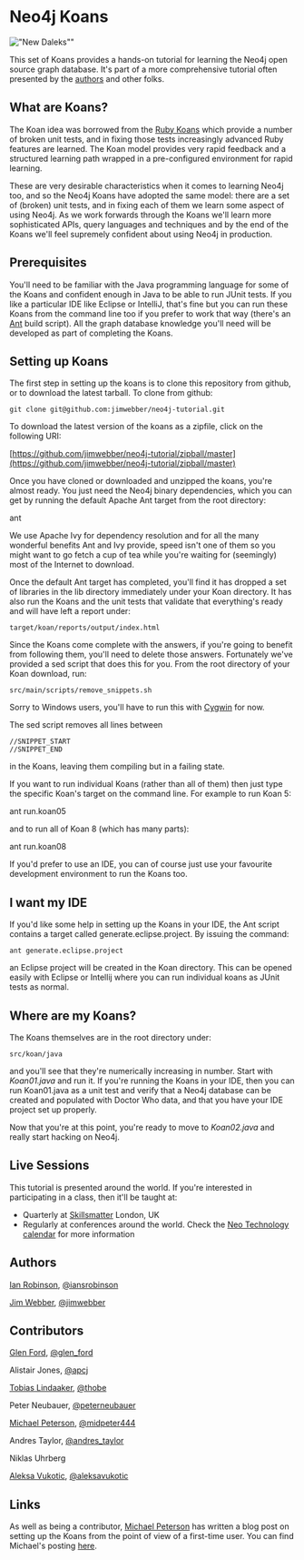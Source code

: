 Neo4j Koans
===========

!["New Daleks""](http://static.bbc.co.uk/images/ic/qe/crop/946x532/doctorwho/monsters/daleks/d11/s01/galleries/new_dalek_gallery/37.jpg)

This set of Koans provides a hands-on tutorial for learning the Neo4j open source graph database. It's part of a more comprehensive tutorial often presented by the [authors](#authors) and other folks.

What are Koans?
---------------

The Koan idea was borrowed from the [Ruby Koans](http://rubykoans.com/) which provide a number of broken unit tests, and in fixing those tests increasingly advanced Ruby features are learned. The Koan model provides very rapid feedback and a structured learning path wrapped in a pre-configured environment for rapid learning. 

These are very desirable characteristics when it comes to learning Neo4j too, and so the Neo4j Koans have adopted the same model: there are a set of (broken) unit tests, and in fixing each of them we learn some aspect of using Neo4j. As we work forwards through the Koans we'll learn more sophisticated APIs, query languages and techniques and by the end of the Koans we'll feel supremely confident about using Neo4j in production.

Prerequisites
-------------

You'll need to be familiar with the Java programming language for some of the Koans and confident enough in Java to be able to run JUnit tests. If you like a particular IDE like Eclipse or IntelliJ, that's fine but you can run these Koans from the command line too if you prefer to work that way (there's an [Ant](http://ant.apache.org) build script). All the graph database knowledge you'll need will be developed as part of completing the Koans.

Setting up Koans
----------------

The first step in setting up the koans is to clone this repository from github, or to download the latest tarball. To clone from github:

    git clone git@github.com:jimwebber/neo4j-tutorial.git

To download the latest version of the koans as a zipfile, click on the following URI:

[https://github.com/jimwebber/neo4j-tutorial/zipball/master](https://github.com/jimwebber/neo4j-tutorial/zipball/master)

Once you have cloned or downloaded and unzipped the koans, you're almost ready. You just need the Neo4j binary dependencies, which you can get by running the default Apache Ant target from the root directory:

   ant 

We use Apache Ivy for dependency resolution and for all the many wonderful benefits Ant and Ivy provide, speed isn't one of them so you might want to go fetch a cup of tea while you're waiting for (seemingly) most of the Internet to download. 

Once the default Ant target has completed, you'll find it has dropped a set of libraries in the lib directory immediately under your Koan directory. It has also run the Koans and the unit tests that validate that everything's ready and will have left a report under:

    target/koan/reports/output/index.html

Since the Koans come complete with the answers, if you're going to benefit from following them, you'll need to delete those answers. Fortunately we've provided a sed script that does this for you. From the root directory of your Koan download, run: 

    src/main/scripts/remove_snippets.sh

Sorry to Windows users, you'll have to run this with [Cygwin](http://www.cygwin.com/) for now.

The sed script removes all lines between

    //SNIPPET_START
    //SNIPPET_END

in the Koans, leaving them compiling but in a failing state. 

If you want to run individual Koans (rather than all of them) then just type the specific Koan's target on the command line. For example to run Koan 5:

   ant run.koan05

and to run all of Koan 8 (which has many parts):

   ant run.koan08

If you'd prefer to use an IDE, you can of course just use your favourite development environment to run the Koans too.

I want my IDE
-------------

If you'd like some help in setting up the Koans in your IDE, the Ant script contains a target called generate.eclipse.project. By issuing the command:

    ant generate.eclipse.project

an Eclipse project will be created in the Koan directory. This can be opened easily with Eclipse or Intellij where you can run individual koans as JUnit tests as normal.


Where are my Koans?
-------------------

The Koans themselves are in the root directory under:

    src/koan/java

and you'll see that they're numerically increasing in number. Start with *Koan01.java* and run it. If you're running the Koans in your IDE, then you can run Koan01.java as a unit test and verify that a Neo4j database can be created and populated with Doctor Who data, and that you have your IDE project set up properly.

Now that you're at this point, you're ready to move to *Koan02.java* and really start hacking on Neo4j.

Live Sessions
-------------

This tutorial is presented around the world. If you're interested in participating in a class, then it'll be taught at:

* Quarterly at [Skillsmatter](http://skillsmatter.com/course/nosql/neo4j-tutorial) London, UK
* Regularly at conferences around the world. Check the [Neo Technology calendar](www.neotechnology.com/calendar/) for more information

Authors <a name="authors">
-------

[Ian Robinson](http://iansrobinson.com), [@iansrobinson](http://twitter.com/iansrobinson)

[Jim Webber](http://jimwebber.org/), [@jimwebber](http://twitter.com/jimwebber)
   
Contributors <a name="contributors">
-------
 
[Glen Ford](http://usersource.net/), [@glen_ford](http://twitter.com/glen_ford)

Alistair Jones, [@apcj](http://twitter.com/apcj)

[Tobias Lindaaker](http://www.thobe.org/), [@thobe](http://twitter.com/thobe)

Peter Neubauer, [@peterneubauer](http://twitter.com/peterneubauer)

[Michael Peterson](http://thornydev.blogspot.com/), [@midpeter444](http://twitter.com/midpeter444)

Andres Taylor, [@andres_taylor](http://twitter.com/andres_taylor)

Niklas Uhrberg

[Aleksa Vukotic](http://aleksavukotic.com), [@aleksavukotic](http://twitter.com/aleksavukotic)

Links
-----
As well as being a contributor, [Michael Peterson](http://thornydev.blogspot.com/) has written a blog post on setting up the Koans from the point of view of a first-time user. You can find Michael's posting [here](http://thornydev.blogspot.com/2011/11/neo4j-koans-how-do-i-begin.html).


